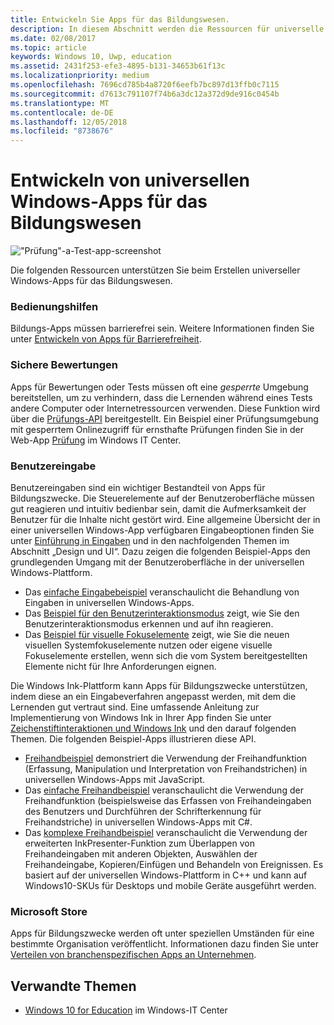 ```yaml
---
title: Entwickeln Sie Apps für das Bildungswesen.
description: In diesem Abschnitt werden die Ressourcen für universelle Windows-Apps beschrieben, die Ihnen zum Erstellen von Bildungs-Apps für die Windows10-Plattform zur Verfügung stehen.
ms.date: 02/08/2017
ms.topic: article
keywords: Windows 10, Uwp, education
ms.assetid: 2431f253-efe3-4895-b131-34653b61f13c
ms.localizationpriority: medium
ms.openlocfilehash: 7696cd785b4a8720f6eefb7bc897d13ffb0c7115
ms.sourcegitcommit: d7613c791107f74b6a3dc12a372d9de916c0454b
ms.translationtype: MT
ms.contentlocale: de-DE
ms.lasthandoff: 12/05/2018
ms.locfileid: "8738676"
---
```

# <a name="develop-universal-windows-apps-for-education"></a>Entwickeln von universellen Windows-Apps für das Bildungswesen
!["Prüfung"-a-Test-app-screenshot](images/take-a-test-screen-small.png)

Die folgenden Ressourcen unterstützen Sie beim Erstellen universeller Windows-Apps für das Bildungswesen.

### <a name="accessibility"></a>Bedienungshilfen
Bildungs-Apps müssen barrierefrei sein. Weitere Informationen finden Sie unter [Entwickeln von Apps für Barrierefreiheit](https://developer.microsoft.com/windows/accessible-apps).


### <a name="secure-assessments"></a>Sichere Bewertungen
Apps für Bewertungen oder Tests müssen oft eine *gesperrte* Umgebung bereitstellen, um zu verhindern, dass die Lernenden während eines Tests andere Computer oder Internetressourcen verwenden. Diese Funktion wird über die [Prüfungs-API](take-a-test-api.md) bereitgestellt. Ein Beispiel einer Prüfungsumgebung mit gesperrtem Onlinezugriff für ernsthafte Prüfungen finden Sie in der Web-App [Prüfung](https://technet.microsoft.com/edu/windows/take-tests-in-windows-10) im Windows IT Center.

### <a name="user-input"></a>Benutzereingabe
Benutzereingaben sind ein wichtiger Bestandteil von Apps für Bildungszwecke. Die Steuerelemente auf der Benutzeroberfläche müssen gut reagieren und intuitiv bedienbar sein, damit die Aufmerksamkeit der Benutzer für die Inhalte nicht gestört wird. Eine allgemeine Übersicht der in einer universellen Windows-App verfügbaren Eingabeoptionen finden Sie unter [Einführung in Eingaben](https://docs.microsoft.com/windows/uwp/design/input/input-primer) und in den nachfolgenden Themen im Abschnitt „Design und UI“. Dazu zeigen die folgenden Beispiel-Apps den grundlegenden Umgang mit der Benutzeroberfläche in der universellen Windows-Plattform.
- Das [einfache Eingabebeispiel](https://github.com/Microsoft/Windows-universal-samples/tree/master/Samples/BasicInput) veranschaulicht die Behandlung von Eingaben in universellen Windows-Apps.
- Das [Beispiel für den Benutzerinteraktionsmodus](https://github.com/Microsoft/Windows-universal-samples/tree/master/Samples/UserInteractionMode) zeigt, wie Sie den Benutzerinteraktionsmodus erkennen und auf ihn reagieren.
- Das [Beispiel für visuelle Fokuselemente](https://github.com/Microsoft/Windows-universal-samples/tree/master/Samples/XamlFocusVisuals) zeigt, wie Sie die neuen visuellen Systemfokuselemente nutzen oder eigene visuelle Fokuselemente erstellen, wenn sich die vom System bereitgestellten Elemente nicht für Ihre Anforderungen eignen.

Die Windows Ink-Plattform kann Apps für Bildungszwecke unterstützen, indem diese an ein Eingabeverfahren angepasst werden, mit dem die Lernenden gut vertraut sind. Eine umfassende Anleitung zur Implementierung von Windows Ink in Ihrer App finden Sie unter [Zeichenstiftinteraktionen und Windows Ink](https://docs.microsoft.com/windows/uwp/design/input/pen-and-stylus-interactions) und den darauf folgenden Themen. Die folgenden Beispiel-Apps illustrieren diese API.
- [Freihandbeispiel](https://github.com/Microsoft/Windows-universal-samples/tree/master/Samples/Ink) demonstriert die Verwendung der Freihandfunktion (Erfassung, Manipulation und Interpretation von Freihandstrichen) in universellen Windows-Apps mit JavaScript.
- Das [einfache Freihandbeispiel](https://github.com/Microsoft/Windows-universal-samples/tree/master/Samples/SimpleInk) veranschaulicht die Verwendung der Freihandfunktion (beispielsweise das Erfassen von Freihandeingaben des Benutzers und Durchführen der Schrifterkennung für Freihandstriche) in universellen Windows-Apps mit C#.
- Das [komplexe Freihandbeispiel](https://github.com/Microsoft/Windows-universal-samples/tree/master/Samples/ComplexInk) veranschaulicht die Verwendung der erweiterten InkPresenter-Funktion zum Überlappen von Freihandeingaben mit anderen Objekten, Auswählen der Freihandeingabe, Kopieren/Einfügen und Behandeln von Ereignissen. Es basiert auf der universellen Windows-Plattform in C++ und kann auf Windows10-SKUs für Desktops und mobile Geräte ausgeführt werden.


### <a name="microsoft-store"></a>Microsoft Store
Apps für Bildungszwecke werden oft unter speziellen Umständen für eine bestimmte Organisation veröffentlicht. Informationen dazu finden Sie unter [Verteilen von branchenspezifischen Apps an Unternehmen](https://msdn.microsoft.com/windows/uwp/publish/distribute-lob-apps-to-enterprises).

## <a name="related-topics"></a>Verwandte Themen
- [Windows 10 for Education](https://technet.microsoft.com/edu/windows/index) im Windows-IT Center
